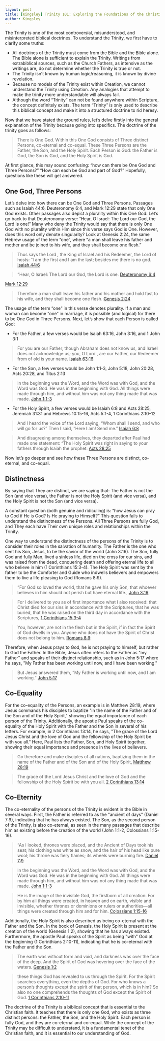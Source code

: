 ```yaml
---
layout: post
title: [Kingsley] Trinity 101: Exploring the Foundations of the Christian Doctrine
author: Kingsley
---
```


The Trinity is one of the most controversial, misunderstood, and misinterpreted biblical doctrines. To understand the Trinity, we first have to clarify some truths:

* All doctrines of the Trinity must come from the Bible and the Bible alone. The Bible alone is sufficient to explain the Trinity. Writings from extrabiblical sources, such as the Church Fathers, as intensive as the writings are, do not determine whether the Trinity is true or not.
* The Trinity isn’t known by human logic/reasoning, it is known by divine revelation.
* Because no models of the Trinity exist within Creation, we cannot understand the Trinity using Creation. Any analogies that attempt to make the trinity more understandable will always fail.
* Although the word “Trinity” can not be found anywhere within Scripture, the concept definitely exists. The term “Trinity” is only used to describe this biblical concept and make it into a structured doctrine to rid heresy.

Now that we have stated the ground rules, let’s delve firstly into the general explanation of the Trinity because going into specifics. The doctrine of the trinity goes as follows:

> There is One God. Within this One God consists of Three distinct Persons, co-eternal and co-equal. These Three Persons are the Father, the Son, and the Holy Spirit. Each Person is God: the Father is God, the Son is God, and the Holy Spirit is God.

At first glance, this may sound confusing: “how can there be One God and Three Persons?” “How can each be God and part of God?” Hopefully, questions like these will get answered.

## One God, Three Persons

Let’s delve into how there can be One God and Three Persons. Passages such as Isaiah 44:6, Deuteronomy 6:4, and Mark 12:29 state that only One God exists. Other passages also depict a plurality within this One God. Let’s go back to that Deuteronomy verse: “Hear, O Israel: The Lord our God, the Lord is one!” Many who deny the Trinity would say that there is only One God with no plurality within Him since this verse says God is One. However, does this word only denote singularity? Look at Genesis 2:24, the same Hebrew usage of the term “one”, where “a man shall leave his father and mother and be joined to his wife, and they shall become one flesh.”

> Thus says the Lord , the King of Israel and his Redeemer, the Lord of hosts: “I am the first and I am the last; besides me there is no god.
[Isaiah 44:6](https://my.bible.com/bible/59/ISA.44.6)

> “Hear, O Israel: The Lord our God, the Lord is one.
[Deuteronomy 6:4](https://my.bible.com/bible/59/DEU.6.4)

[Mark 12:29](https://my.bible.com/bible/59/MRK.12.29)

> Therefore a man shall leave his father and his mother and hold fast to his wife, and they shall become one flesh.
[Genesis 2:24](https://my.bible.com/bible/59/GEN.2.24)

The usage of the term “one” in this verse denotes plurality. If a man and woman can become “one” in marriage, it is possible (and logical) for there to be One God in Three Persons.
Next, let’s show that each Person is called God:

* For the Father, a few verses would be Isaiah 63:16, John 3:16, and 1 John 3:1

> For you are our Father, though Abraham does not know us, and Israel does not acknowledge us; you, O Lord , are our Father, our Redeemer from of old is your name.
[Isaiah 63:16](https://my.bible.com/bible/59/ISA.63.16)

* For the Son, a few verses would be John 1:1-3, John 5:18, John 20:28, Acts 20:28, and Titus 2:13

> In the beginning was the Word, and the Word was with God, and the Word was God. He was in the beginning with God. All things were made through him, and without him was not any thing made that was made.
[John 1:1-3](https://my.bible.com/bible/59/JHN.1.1-3)

* For the Holy Spirit, a few verses would be Isaiah 6:8 and Acts 28:25, Jeremiah 31:31 and Hebrews 10:15-16, Acts 5:1-4, 1 Corinthians 2:10–12

> And I heard the voice of the Lord saying, “Whom shall I send, and who will go for us?” Then I said, “Here I am! Send me.”
[Isaiah 6:8](https://my.bible.com/bible/59/ISA.6.8)

> And disagreeing among themselves, they departed after Paul had made one statement: “The Holy Spirit was right in saying to your fathers through Isaiah the prophet:
[Acts 28:25](https://my.bible.com/bible/59/ACT.28.25)

Now let’s go deeper and see how these Three Persons are distinct, co-eternal, and co-equal.

## Distinctness

By saying that They are distinct, we are saying that: The Father is not the Son (and vice versa), the Father is not the Holy Spirit (and vice versa), and the Holy Spirit is not the Son (and vice versa).

A constant question (both genuine and ridiculing) is: “how Jesus can pray to God if He is God? Is He praying to Himself?” This question fails to understand the distinctness of the Persons. All Three Persons are fully God, and They each have Their own unique roles and relationships within the Trinity.

One way to understand the distinctness of the persons of the Trinity is to consider their roles in the salvation of humanity. The Father is the one who sent his Son, Jesus, to be the savior of the world (John 3:16). The Son, fully God and fully Man, lived a sinless life, died on the cross for our sins, and was raised from the dead, conquering death and offering eternal life to all who believe in him (1 Corinthians 15:3-4). The Holy Spirit was sent by the father to be the Comforter and Guide who indwells believers and empowers them to live a life pleasing to God (Romans 8:9).

> “For God so loved the world, that he gave his only Son, that whoever believes in him should not perish but have eternal life.,
[John 3:16](https://my.bible.com/bible/59/JHN.3.16)

> For I delivered to you as of first importance what I also received: that Christ died for our sins in accordance with the Scriptures, that he was buried, that he was raised on the third day in accordance with the Scriptures,
[1 Corinthians 15:3-4](https://my.bible.com/bible/59/1CO.15.3-4)

> You, however, are not in the flesh but in the Spirit, if in fact the Spirit of God dwells in you. Anyone who does not have the Spirit of Christ does not belong to him.
[Romans 8:9](https://my.bible.com/bible/59/ROM.8.9)

Therefore, when Jesus prays to God, he is not praying to himself, but rather to God the Father. In the Bible, Jesus often refers to the Father as "my Father" and speaks of their distinct relationship, such as in John 5:17 where he says, "My Father has been working until now, and I have been working."

> But Jesus answered them, “My Father is working until now, and I am working.”
[John 5:17](https://my.bible.com/bible/59/JHN.5.17)

## Co-Equality

For the co-equality of the Persons, an example is in Matthew 28:19, where Jesus commands his disciples to baptize "in the name of the Father and of the Son and of the Holy Spirit," showing the equal importance of each person of the Trinity. Additionally, the apostle Paul speaks of the co-equality of the Holy Spirit with the Father and the Son in several of his letters. For example, in 2 Corinthians 13:14, he says, "The grace of the Lord Jesus Christ and the love of God and the fellowship of the Holy Spirit be with you all." Here, Paul lists the Father, Son, and Holy Spirit together, showing their equal importance and presence in the lives of believers.

> Go therefore and make disciples of all nations, baptizing them in the name of the Father and of the Son and of the Holy Spirit,
[Matthew 28:19](https://my.bible.com/bible/59/MAT.28.19)

> The grace of the Lord Jesus Christ and the love of God and the fellowship of the Holy Spirit be with you all.
[2 Corinthians 13:14](https://my.bible.com/bible/59/2CO.13.14)

## Co-Eternity

The co-eternality of the persons of the Trinity is evident in the Bible in several ways. First, the Father is referred to as the "ancient of days" (Daniel 7:9), indicating that he has always existed. The Son, as the second person of the Trinity, is also co-eternal, as seen in the many passages that describe him as existing before the creation of the world (John 1:1-2, Colossians 1:15-16).

> “As I looked, thrones were placed, and the Ancient of Days took his seat; his clothing was white as snow, and the hair of his head like pure wool; his throne was fiery flames; its wheels were burning fire.
[Daniel 7:9](https://my.bible.com/bible/59/DAN.7.9)

> In the beginning was the Word, and the Word was with God, and the Word was God. He was in the beginning with God. All things were made through him, and without him was not any thing made that was made.
[John 1:1-3](https://my.bible.com/bible/59/JHN.1.1-3)

> He is the image of the invisible God, the firstborn of all creation. For by him all things were created, in heaven and on earth, visible and invisible, whether thrones or dominions or rulers or authorities—all things were created through him and for him.
[Colossians 1:15-16](https://my.bible.com/bible/59/COL.1.15-16)

Additionally, the Holy Spirit is also described as being co-eternal with the Father and the Son. In the book of Genesis, the Holy Spirit is present at the creation of the world (Genesis 1:2), showing that he has always existed. Furthermore, the apostle Paul speaks of the Spirit as being "with" God at the beginning (1 Corinthians 2:10-11), indicating that he is co-eternal with the Father and the Son.

> The earth was without form and void, and darkness was over the face of the deep. And the Spirit of God was hovering over the face of the waters.
[Genesis 1:2](https://my.bible.com/bible/59/GEN.1.2)

> these things God has revealed to us through the Spirit. For the Spirit searches everything, even the depths of God. For who knows a person’s thoughts except the spirit of that person, which is in him? So also no one comprehends the thoughts of God except the Spirit of God.
[1 Corinthians 2:10-11](https://my.bible.com/bible/59/1CO.2.10-11)

The doctrine of the Trinity is a biblical concept that is essential to the Christian faith. It teaches that there is only one God, who exists as three distinct persons: the Father, the Son, and the Holy Spirit. Each person is fully God, and they are co-eternal and co-equal. While the concept of the Trinity may be difficult to understand, it is a fundamental tenet of the Christian faith, and it is essential to our understanding of God.
